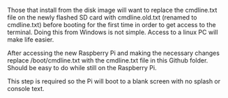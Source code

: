 Those that install from the disk image will want to replace the cmdline.txt file on the newly flashed SD card with cmdline.old.txt (renamed to cmdline.txt) before booting for the first time in order to get access to the terminal. Doing this from Windows is not simple. Access to a linux PC will make life easier.

After accessing the new Raspberry Pi and making the necessary changes replace /boot/cmdline.txt with the cmdline.txt file in this Github folder. Should be easy to do while still on the Raspberry Pi.

This step is required so the Pi will boot to a blank screen with no splash or console text.
